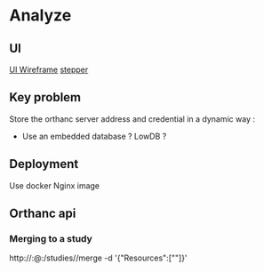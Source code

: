 # Analyze
## UI
[UI Wireframe](https://share.balsamiq.com/c/4dn6cPiQ4fWU9D6ctLMZV3.png)
[stepper](https://mui.com/material-ui/react-stepper/)

## Key problem
Store the orthanc server address and credential in a dynamic way :
- Use an embedded database ? LowDB ?

## Deployment
Use docker Nginx image

## Orthanc api
### Merging to a study
http://<LOGIN>:<PASSWORD>@<IP>:<PORT>/studies/<TARGET>/merge -d '{"Resources":["<SOURCE>"]}'